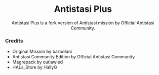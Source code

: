 <div align="center">
  <h1>Antistasi Plus</h1>
  <p>
        Antistasi Plus is a fork version of Antistasi mission by Official Antistasi Community.
  </p>
</div>

### Credits
- Original Mission by barbolani
- Antistasi Community Edition by Official Antistasi Community
- Magrepack by outlawled
- HALs_Store by HallyG
